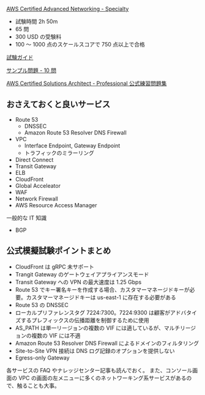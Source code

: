 
[AWS Certified Advanced Networking - Specialty](https://aws.amazon.com/jp/certification/certified-advanced-networking-specialty/)

* 試験時間 2h 50m
* 65 問
* 300 USD の受験料
* 100 〜 1000 点のスケールスコアで 750 点以上で合格

[試験ガイド](https://d1.awsstatic.com/ja_JP/training-and-certification/docs-advnetworking-spec/AWS-Certified-Advanced-Networking-Specialty_Exam-Guide.pdf)

[サンプル問題 - 10 問](https://d1.awsstatic.com/ja_JP/training-and-certification/docs-advnetworking-spec/AWS-Certified-Advanced-Networking-Specialty_Sample-Questions.pdf)

[AWS Certified Solutions Architect - Professional 公式練習問題集](https://explore.skillbuilder.aws/learn/course/14837/play/69362/aws-certified-advanced-networking-specialty-official-practice-question-set-ans-c01-japanese)


## おさえておくと良いサービス

* Route 53
  * DNSSEC
  * Amazon Route 53 Resolver DNS Firewall
* VPC
  * Interface Endpoint, Gateway Endpoint
  * トラフィックのミラーリング
* Direct Connect
* Transit Gateway
* ELB
* CloudFront
* Global Acceleator
* WAF
* Network Firewall
* AWS Resource Access Manager

一般的な IT 知識

* BGP



## 公式模擬試験ポイントまとめ

* CloudFront は gRPC 未サポート
* Trangit Gateway のゲートウェイアプライアンスモード
* Transit Gateway への VPN の最大速度は 1.25 Gbps
* Route 53 でキー署名キーを作成する場合、カスタマーマネージドキーが必要。カスタマーマネージドキーは us-east-1 に存在する必要がある
* Route 53 の DNSSEC
* ローカルプリファレンスタグ 7224:7300。7224:9300 は顧客がアドバタイズするプレフィックスの伝播距離を制御するために使用
* AS_PATH は単一リージョンの複数の VIF には適しているが、マルチリージョンの複数の VIF には不適
* Amazon Route 53 Resolver DNS Firewall によるドメインのフィルタリング
* Site-to-Site VPN 接続は DNS ログ記録のオプションを提供しない
* Egress-only Gateway

各サービスの FAQ やナレッジセンター記事も読んでおく。
また、コンソール画面の VPC の画面の左メニューに多くのネットワーキング系サービスがあるので、触ることも大事。

